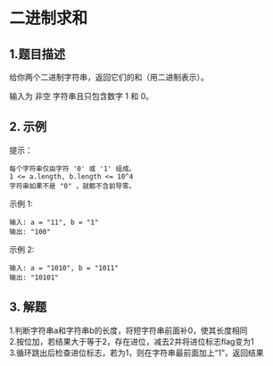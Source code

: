 # 二进制求和

## 1.题目描述
给你两个二进制字符串，返回它们的和（用二进制表示）。  

输入为 非空 字符串且只包含数字 1 和 0。

## 2. 示例
提示：
```
每个字符串仅由字符 '0' 或 '1' 组成。
1 <= a.length, b.length <= 10^4
字符串如果不是 "0" ，就都不含前导零。
```
示例 1:
```
输入: a = "11", b = "1"
输出: "100"
```
示例 2:
```
输入: a = "1010", b = "1011"
输出: "10101"
```

## 3. 解题
1.判断字符串a和字符串b的长度，将短字符串前面补0，使其长度相同  
2.按位加，若结果大于等于2，存在进位，减去2并将进位标志flag变为1  
3.循环跳出后检查进位标志，若为1，则在字符串最前面加上“1”，返回结果
